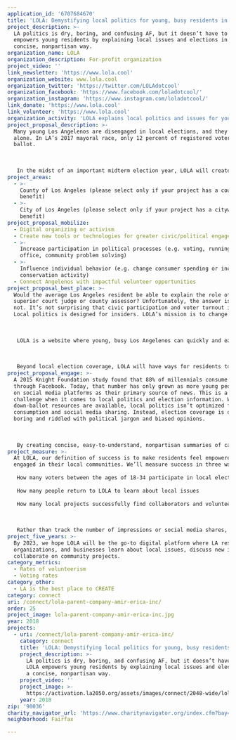 ```yaml
---
application_id: '6707684670'
title: 'LOLA: Demystifying local politics for young, busy residents in LA'
project_description: >-
  LA politics is dry, boring, and confusing AF, but it doesn’t have to be. LOLA
  empowers young residents by explaining local issues and elections in a
  concise, nonpartisan way.
organization_name: LOLA
organization_description: For-profit organization
project_video: ''
link_newsletter: 'https://www.lola.cool'
organization_website: www.lola.cool
organization_twitter: 'https://twitter.com/LOLAdotcool'
organization_facebook: 'https://www.facebook.com/loladotcool/'
organization_instagram: 'https://www.instagram.com/loladotcool/'
link_donate: 'https://www.lola.cool'
link_volunteer: 'https://www.lola.cool'
organization_activity: 'LOLA explains local politics and issues for young, busy Los Angelenos.'
project_proposal_description: >-
  Many young Los Angelenos are disengaged in local elections, and they’re not
  alone. In LA’s 2017 mayoral race, only 12 percent of registered voters cast a
  ballot. 
   
   
   
   In the midst of an important midterm election year, LOLA will create a nonpartisan digital platform where young, busy people can learn, discuss ideas, and help tackle some of LA’s stickiest issues. Our goal is to support community projects and double the number of young voters participating in local elections by 2020.
project_areas:
  - >-
    County of Los Angeles (please select only if your project has a countywide
    benefit)
  - >-
    City of Los Angeles (please select only if your project has a citywide
    benefit)
project_proposal_mobilize:
  - Digital organizing or activism
  - Create new tools or technologies for greater civic/political engagement
  - >-
    Increase participation in political processes (e.g. voting, running for
    office, community problem solving)
  - >-
    Influence individual behavior (e.g. change consumer spending or increase
    conservation activity)
  - Connect Angelenos with impactful volunteer opportunities
project_proposal_best_place: >-
  Would the average Los Angeles resident be able to explain the role of an LA
  superior court judge or county assessor? Unfortunately, the answer is probably
  not. It’s not surprising that civic participation and voter turnout is low.
  Local politics is designed for insiders. LOLA’s mission is to change that. 
   
   
   
   LOLA is a website where young, busy Los Angelenos can quickly and easily learn how their city works. In a midterm election year, we’ll demystify everything from LA city councils to ballot initiatives. So if residents are voting on who should be the next county assessor, LOLA will explain what they do and why they matter. LOLA is the first step for residents to engage in local politics. As they become more familiar with local issues, we’ll have a moderated community forum for people to discuss ideas, candidates, and propositions. We want to replace comment sections with conversations. We believe this is how we start to build momentum for connecting Los Angelenos and empowering them to contribute to civic life.
   
   
   
   Beyond local election coverage, LOLA will have ways for residents to discover people and organizations tackling important issues like homelessness, housing, and public transit. There are hundreds of incredible local initiatives seeking support and volunteers. LOLA will be the place where people can learn about their work and sign up to help. We believe collaborations create communities. Similar to our local political information, we’ll apply human-centered design to design a place that makes it easy for people to trust, discover, and get involved in local projects.
project_proposal_engage: >-
  A 2015 Knight Foundation study found that 88% of millennials consume news
  through Facebook. Today, that number has only grown as more young people rely
  on social media platforms as their primary source of news. This is a massive
  challenge when it comes to local politics and election information. While
  down-ballot resources are available, local politics isn’t optimized for mobile
  consumption and social media sharing. Instead, election coverage is often
  boring and riddled with political jargon and biased opinions. 
   
   
   
   By creating concise, easy-to-understand, nonpartisan summaries of candidates, elected offices, and local issues, LOLA will activate young Los Angelenos so they can re-engage in local issues and their communities. Our goal is to reach young, busy Los Angelenos of all socioeconomic backgrounds, and we plan to translate LOLA into other languages like Spanish and Mandarin.
project_measure: >-
  At LOLA, our definition of success is to make residents feel empowered and
  engaged in their local communities. We’ll measure success in three ways: 
   
   How many voters between the ages of 18-34 participate in local elections and how does that compare to previous midterm election years
   
   How many people return to LOLA to learn about local issues
   
   How many local projects successfully find collaborators and volunteers
   
   
   
   Rather than track the number of impressions or social media shares, it’s important for us to build a lasting relationship with Los Angelenos. Measuring impact, trust, and loyalty, respectively, are essential benchmarks for LOLA.
project_five_years: >-
  By 2023, we hope LOLA will be the go-to digital platform where LA residents,
  organizations, and businesses learn about local issues, discuss new ideas, and
  collaborate on community projects.
category_metrics:
  - Rates of volunteerism
  - Voting rates
category_other:
  - LA is the best place to CREATE
category: connect
uri: /connect/lola-parent-company-amir-erica-inc/
order: 25
project_image: lola-parent-company-amir-erica-inc.jpg
year: 2018
projects:
  - uri: /connect/lola-parent-company-amir-erica-inc/
    category: connect
    title: 'LOLA: Demystifying local politics for young, busy residents in LA'
    project_description: >-
      LA politics is dry, boring, and confusing AF, but it doesn’t have to be.
      LOLA empowers young residents by explaining local issues and elections in
      a concise, nonpartisan way.
    project_video: ''
    project_image: >-
      https://activation.la2050.org/assets/images/connect/2048-wide/lola-parent-company-amir-erica-inc.jpg
    year: 2018
zip: '90036'
charity_navigator_url: 'https://www.charitynavigator.org/index.cfm?bay=search.profile&ein=301007192'
neighborhood: Fairfax

---
```

